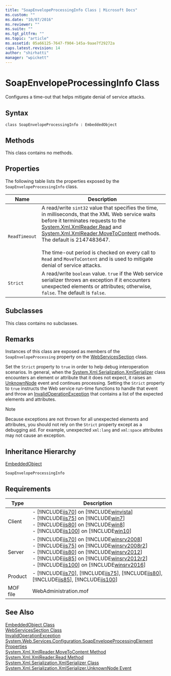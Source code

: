 ```yaml
---
title: "SoapEnvelopeProcessingInfo Class | Microsoft Docs"
ms.custom: ""
ms.date: "10/07/2016"
ms.reviewer: ""
ms.suite: ""
ms.tgt_pltfrm: ""
ms.topic: "article"
ms.assetid: 05a66125-7647-f904-145a-9aae7f29272a
caps.latest.revision: 14
author: "shirhatti"
manager: "wpickett"
---
```

# SoapEnvelopeProcessingInfo Class
Configures a time-out that helps mitigate denial of service attacks.  
  
## Syntax  
  
```vbs  
class SoapEnvelopeProcessingInfo : EmbeddedObject  
```  
  
## Methods  
 This class contains no methods.  
  
## Properties  
 The following table lists the properties exposed by the `SoapEnvelopeProcessingInfo` class.  
  
|Name|Description|  
|----------|-----------------|  
|`ReadTimeout`|A read/write `sint32` value that specifies the time, in milliseconds, that the XML Web service waits before it terminates requests to the [System.Xml.XmlReader.Read](http://go.microsoft.com/fwlink/?LinkId=70965) and [System.Xml.XmlReader.MoveToContent](http://go.microsoft.com/fwlink/?LinkId=70966) methods. The default is 2147483647.<br /><br /> The time-out period is checked on every call to `Read` and `MoveToContent` and is used to mitigate denial of service attacks.|  
|`Strict`|A read/write `boolean` value. `true` if the Web service serializer throws an exception if it encounters unexpected elements or attributes; otherwise, `false`. The default is `false`.|  
  
## Subclasses  
 This class contains no subclasses.  
  
## Remarks  
 Instances of this class are exposed as members of the `SoapEnvelopeProcessing` property on the [WebServicesSection](../wmi-provider/webservicessection-class.md) class.  
  
 Set the `Strict` property to `true` in order to help debug interoperation scenarios. In general, when the [System.Xml.Serialization.XmlSerializer](http://go.microsoft.com/fwlink/?LinkId=70923) class encounters an element or attribute that it does not expect, it raises an [UnknownNode](http://go.microsoft.com/fwlink/?LinkId=70964) event and continues processing. Setting the `Strict` property to `true` instructs the Web service run-time functions to handle that event and throw an [InvalidOperationException](http://go.microsoft.com/fwlink/?LinkId=66612) that contains a list of the expected elements and attributes.  
  
> [!NOTE]
>  Because exceptions are not thrown for all unexpected elements and attributes, you should not rely on the `Strict` property except as a debugging aid. For example, unexpected `xml:lang` and `xml:space` attributes may not cause an exception.  
  
## Inheritance Hierarchy  
 [EmbeddedObject](../wmi-provider/embeddedobject-class1.md)  
  
 `SoapEnvelopeProcessingInfo`  
  
## Requirements  
  
|Type|Description|  
|----------|-----------------|  
|Client|-   [!INCLUDE[iis70](../wmi-provider/includes/iis70-md.md)] on [!INCLUDE[winvista](../wmi-provider/includes/winvista-md.md)]<br />-   [!INCLUDE[iis75](../wmi-provider/includes/iis75-md.md)] on [!INCLUDE[win7](../wmi-provider/includes/win7-md.md)]<br />-   [!INCLUDE[iis80](../wmi-provider/includes/iis80-md.md)] on [!INCLUDE[win8](../wmi-provider/includes/win8-md.md)]<br />-   [!INCLUDE[iis100](../wmi-provider/includes/iis100-md.md)] on [!INCLUDE[win10](../wmi-provider/includes/win10-md.md)]|  
|Server|-   [!INCLUDE[iis70](../wmi-provider/includes/iis70-md.md)] on [!INCLUDE[winsrv2008](../wmi-provider/includes/winsrv2008-md.md)]<br />-   [!INCLUDE[iis75](../wmi-provider/includes/iis75-md.md)] on [!INCLUDE[winsrv2008r2](../wmi-provider/includes/winsrv2008r2-md.md)]<br />-   [!INCLUDE[iis80](../wmi-provider/includes/iis80-md.md)] on [!INCLUDE[winsrv2012](../wmi-provider/includes/winsrv2012-md.md)]<br />-   [!INCLUDE[iis85](../wmi-provider/includes/iis85-md.md)] on [!INCLUDE[winsrv2012r2](../wmi-provider/includes/winsrv2012r2-md.md)]<br />-   [!INCLUDE[iis100](../wmi-provider/includes/iis100-md.md)] on [!INCLUDE[winsrv2016](../wmi-provider/includes/winsrv2016-md.md)]|  
|Product|-   [!INCLUDE[iis70](../wmi-provider/includes/iis70-md.md)], [!INCLUDE[iis75](../wmi-provider/includes/iis75-md.md)], [!INCLUDE[iis80](../wmi-provider/includes/iis80-md.md)], [!INCLUDE[iis85](../wmi-provider/includes/iis85-md.md)], [!INCLUDE[iis100](../wmi-provider/includes/iis100-md.md)]|  
|MOF file|WebAdministration.mof|  
  
## See Also  
 [EmbeddedObject Class](../wmi-provider/embeddedobject-class1.md)   
 [WebServicesSection Class](../wmi-provider/webservicessection-class.md)   
 [InvalidOperationException](http://go.microsoft.com/fwlink/?LinkId=66612)   
 [System.Web.Services.Configuration.SoapEnvelopeProcessingElement Properties](http://go.microsoft.com/fwlink/?LinkId=70967)   
 [System.Xml.XmlReader.MoveToContent Method](http://go.microsoft.com/fwlink/?LinkId=70966)   
 [System.Xml.XmlReader.Read Method](http://go.microsoft.com/fwlink/?LinkId=70965)   
 [System.Xml.Serialization.XmlSerializer Class](http://go.microsoft.com/fwlink/?LinkId=70923)   
 [System.Xml.Serialization.XmlSerializer.UnknownNode Event](http://go.microsoft.com/fwlink/?LinkId=70964)